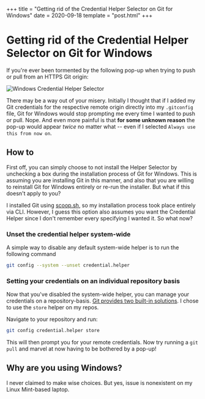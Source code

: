 +++
title = "Getting rid of the Credential Helper Selector on Git for Windows"
date = 2020-09-18
template = "post.html"
+++

# Getting rid of the Credential Helper Selector on Git for Windows

If you're ever been tormented by the following pop-up when trying to push or pull from an HTTPS Git origin:

![Windows Credential Helper Selector](/img/blog/helper.jpg)

There may be a way out of your misery. Initially I thought that if I added my Git credentials for the respective remote origin directly into my `.gitconfig` file, Git for Windows would stop prompting me every time I wanted to push or pull. Nope. And even more painful is that **for some unknown reason** the pop-up would appear *twice* no matter what -- even if I selected `Always use this from now on`.

## How to

First off, you can simply choose to not install the Helper Selector by unchecking a box during the installation process of Git for Windows. This is assuming you are installing Git in this manner, and also that you are willing to reinstall Git for Windows entirely or re-run the installer. But what if this doesn't apply to you?

I installed Git using [scoop.sh](https://scoop.sh), so my installation process took place entirely via CLI. However, I guess this option also assumes you want the Credential Helper since I don't remember every specifying I wanted it. So what now?

### Unset the credential helper system-wide

A simple way to disable any default system-wide helper is to run the following command

```bash
git config --system --unset credential.helper
```

### Setting your credentials on an individual repository basis

Now that you've disabled the system-wide helper, you can manage your credentials on a repository-basis. [Git provides two built-in solutions](https://git-scm.com/docs/gitcredentials#_avoiding_repetition). I chose to use the `store` helper on my repos.

Navigate to your repository and run:
```bash
git config credential.helper store
```

This will then prompt you for your remote credentials. Now try running a `git pull` and marvel at now having to be bothered by a pop-up!

## Why are you using Windows?

I never claimed to make wise choices. But yes, issue is nonexistent on my Linux Mint-based laptop.
